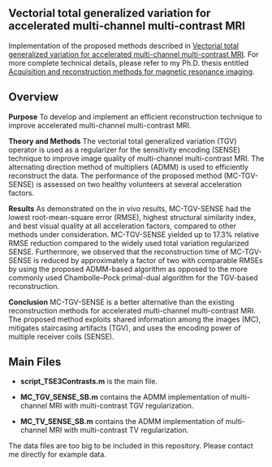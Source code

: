 Vectorial total generalized variation for accelerated multi-channel multi-contrast MRI
---
 
Implementation of the proposed methods described in [Vectorial total generalized variation for accelerated multi-channel multi-contrast MRI](https://www.sciencedirect.com/science/article/abs/pii/S0730725X16300704). For more complete technical details, please refer to my Ph.D. thesis entitled [Acquisition and reconstruction methods for magnetic resonance imaging](https://dspace.mit.edu/handle/1721.1/105570).

Overview
------
**Purpose**
To develop and implement an efficient reconstruction technique to improve accelerated multi-channel multi-contrast MRI.

**Theory and Methods**
The vectorial total generalized variation (TGV) operator is used as a regularizer for the sensitivity encoding (SENSE) technique to improve image quality of multi-channel multi-contrast MRI. The alternating direction method of multipliers (ADMM) is used to efficiently reconstruct the data. The performance of the proposed method (MC-TGV-SENSE) is assessed on two healthy volunteers at several acceleration factors.

**Results**
As demonstrated on the in vivo results, MC-TGV-SENSE had the lowest root-mean-square error (RMSE), highest structural similarity index, and best visual quality at all acceleration factors, compared to other methods under consideration. MC-TGV-SENSE yielded up to 17.3% relative RMSE reduction compared to the widely used total variation regularized SENSE. Furthermore, we observed that the reconstruction time of MC-TGV-SENSE is reduced by approximately a factor of two with comparable RMSEs by using the proposed ADMM-based algorithm as opposed to the more commonly used Chambolle–Pock primal-dual algorithm for the TGV-based reconstruction.

**Conclusion**
MC-TGV-SENSE is a better alternative than the existing reconstruction methods for accelerated multi-channel multi-contrast MRI. The proposed method exploits shared information among the images (MC), mitigates staircasing artifacts (TGV), and uses the encoding power of multiple receiver coils (SENSE).

Main Files
------
* **script_TSE3Contrasts.m** is the main file.

* **MC_TGV_SENSE_SB.m** contains the ADMM implementation of multi-channel MRI with multi-contrast TGV regularization.

* **MC_TV_SENSE_SB.m** contains the ADMM implementation of multi-channel MRI with multi-contrast TV regularization.

The data files are too big to be included in this repository. Please contact me directly for example data.

